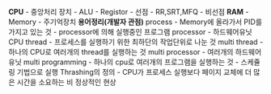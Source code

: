 **CPU** - 중앙처리 장치 - ALU - Registor - 선점 - RR,SRT,MFQ - 비선점 **RAM** - Memory - 주기억장치 **용어정리(개발자 관점)** process - Memory에 올라가서 PID를 가지고 있는 것 - processor에 의해 실행중인 프로그램 processor - 하드웨어유닛 CPU thread - 프로세스를 실행하기 위한 최하단의 작업단위로 나눈 것 multi thread - 하나의 CPU로 여러개의 thread를 실행하는 것 multi processor - 여러개의 하드웨어 유닛 multi programming - 하나의 cpu로 여러개의 프로그램을 실행하는 것 - 스케쥴링 기법으로 실행 Thrashing의 정의 - CPU가 프로세스 실행보다 페이지 교체에 더 많은 시간을 소요하는 비 정상적인 현상
